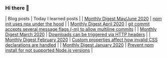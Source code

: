 ### Hi there 👋

<!-- TABLE -->
| Blog posts | Today I learned posts |
| [Monthly Digest May/June 2020](https://www.stefanjudis.com/blog/monthly-digest-may-june-2020/) | [npm init uses npx under the hood](https://www.stefanjudis.com/today-i-learned/npm-init-uses-npx-under-the-hood/) | 
| [Monthly Digest April 2020](https://www.stefanjudis.com/blog/monthly-digest-april-2020/) | [git commit accepts several message flags (-m) to allow multiline commits](https://www.stefanjudis.com/today-i-learned/git-commit-accepts-several-message-flags-m-to-allow-multiline-commits/) | 
| [Monthly Digest March 2020](https://www.stefanjudis.com/blog/monthly-digest-march-2020/) | [Downloads can be triggered via HTTP headers](https://www.stefanjudis.com/today-i-learned/downloads-can-be-triggered-via-http-headers/) | 
| [Monthly Digest February 2020](https://www.stefanjudis.com/blog/monthly-digest-february-2020/) | [Custom properties affect how invalid CSS declarations are handled](https://www.stefanjudis.com/today-i-learned/custom-properties-affect-how-invalid-css-declarations-are-handled/) | 
| [Monthly Digest January 2020](https://www.stefanjudis.com/blog/monthly-digest-january-2020/) | [Prevent npm install for not supported Node.js versions](https://www.stefanjudis.com/today-i-learned/prevent-npm-install-for-not-supported-node-js-versions/) | 
<!-- TABLE_END -->
